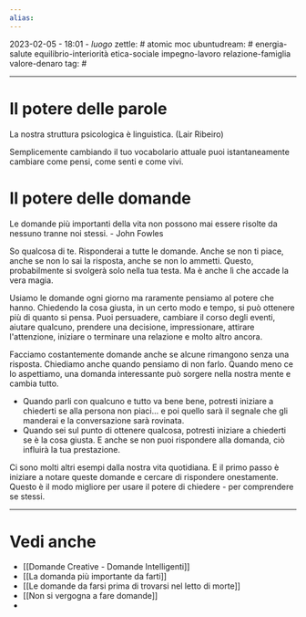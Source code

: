 ```yaml
---
alias: 
---
```

2023-02-05 - 18:01 - *luogo*
zettle: # atomic moc
ubuntudream: # energia-salute equilibrio-interiorità etica-sociale impegno-lavoro relazione-famiglia valore-denaro 
tag: #

---
# Il potere delle parole
La nostra struttura psicologica è linguistica. (Lair Ribeiro)

Semplicemente cambiando il tuo vocabolario attuale puoi istantaneamente cambiare come pensi, come senti e come vivi.


# Il potere delle domande
Le domande più importanti della vita non possono mai essere risolte da nessuno tranne noi stessi. - John Fowles

So qualcosa di te. Risponderai a tutte le domande. Anche se non ti piace, anche se non lo sai
la risposta, anche se non lo ammetti. Questo, probabilmente si svolgerà solo nella tua testa. Ma è anche lì che accade la vera magia.

Usiamo le domande ogni giorno ma raramente pensiamo al potere che hanno. Chiedendo la cosa giusta, in un certo modo e tempo, si può ottenere più di quanto si pensa.
Puoi persuadere, cambiare il corso degli eventi, aiutare qualcuno, prendere una decisione,
impressionare, attirare l'attenzione, iniziare o terminare una relazione e molto altro ancora.

Facciamo costantemente domande anche se alcune rimangono senza una risposta. Chiediamo anche quando pensiamo di non farlo. Quando meno ce lo aspettiamo, una domanda interessante può sorgere nella nostra mente e cambia tutto. 

- Quando parli con qualcuno e tutto va bene bene, potresti iniziare a chiederti se alla persona non piaci... e poi quello sarà il segnale che gli manderai e la conversazione sarà rovinata. 
- Quando sei sul punto di ottenere qualcosa, potresti iniziare a chiederti se è la cosa giusta. E anche se non puoi rispondere alla domanda, ciò influirà la tua prestazione. 

Ci sono molti altri esempi dalla nostra vita quotidiana. E il primo passo è iniziare a notare queste domande e cercare di rispondere onestamente.
Questo è il modo migliore per usare il potere di chiedere - per comprendere se stessi.



---
# Vedi anche
- [[Domande Creative - Domande Intelligenti]]
- [[La domanda più importante da farti]]
- [[Le domande da farsi prima di trovarsi nel letto di morte]]
- [[Non si vergogna a fare domande]]
- 